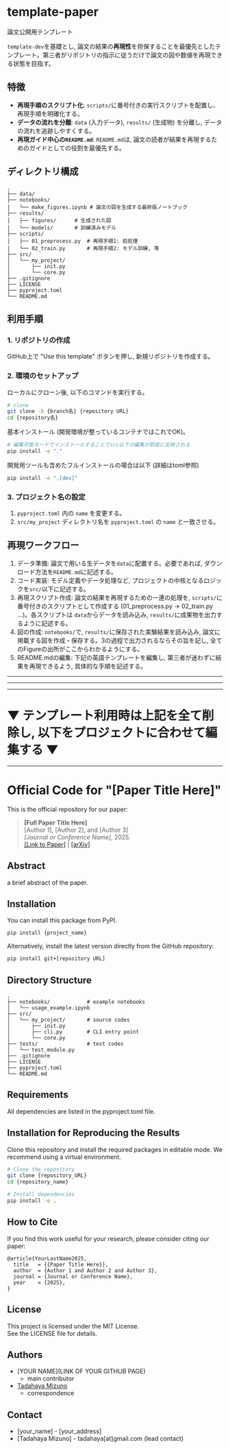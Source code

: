 # template-paper
論文公開用テンプレート

`template-dev`を基礎とし, 論文の結果の**再現性**を担保することを最優先としたテンプレート。第三者がリポジトリの指示に従うだけで論文の図や数値を再現できる状態を目指す。


## 特徴

  - **再現手順のスクリプト化**: `scripts/`に番号付きの実行スクリプトを配置し、再現手順を明確化する。
  - **データの流れを分離**: `data` (入力データ), `results/` (生成物) を分離し, データの流れを追跡しやすくする。
  - **再現ガイド中心の`README.md`**: `README.md`は, 論文の読者が結果を再現するためのガイドとしての役割を最優先する。

## ディレクトリ構成

```
.
├── data/                  
├── notebooks/
│   └── make_figures.ipynb # 論文の図を生成する最終版ノートブック
├── results/
│   ├── figures/      # 生成された図
│   └── models/       # 訓練済みモデル
├── scripts/
│   ├── 01_preprocess.py  # 再現手順1: 前処理
│   └── 02_train.py       # 再現手順2: モデル訓練, 等
├── src/
│   └── my_project/
│       ├── init.py
│       └── core.py
├── .gitignore
├── LICENSE
├── pyproject.toml
└── README.md
```

## 利用手順

### 1\. リポジトリの作成

GitHub上で "Use this template" ボタンを押し, 新規リポジトリを作成する。

### 2\. 環境のセットアップ

ローカルにクローン後, 以下のコマンドを実行する。

```bash
# clone
git clone -b {branch名} {repository URL}
cd {repository名}
```
基本インストール (開発環境が整っているコンテナではこれでOK)。

```bash
# 編集可能モードでインストールすることでsrc以下の編集が即座に反映される
pip install -e "."
```

開発用ツールも含めたフルインストールの場合は以下 (詳細はtoml参照)
```bash
pip install -e ".[dev]"
```

### 3\. プロジェクト名の設定

1.  `pyproject.toml` 内の `name` を変更する。
2.  `src/my_project` ディレクトリ名を `pyproject.toml` の `name` と一致させる。

## 再現ワークフロー

1.  データ準備: 論文で用いる生データを```data```に配置する。必要であれば, ダウンロード方法を```README.md```に記述する。
2.  コード実装: モデル定義やデータ処理など, プロジェクトの中核となるロジックを```src/```以下に記述する。
3.  再現スクリプト作成: 論文の結果を再現するための一連の処理を, ```scripts/```に番号付きのスクリプトとして作成する (01_preprocess.py -> 02_train.py ...)。各スクリプトは ```data```からデータを読み込み, ```results/```に成果物を出力するように記述する。
4.  図の作成: ```notebooks/```で, ```results/```に保存された実験結果を読み込み, 論文に掲載する図を作成・保存する。3の過程で出力されるならその旨を記し, 全てのFigureの出所がここからわかるようにする。
5.  README.mdの編集: 下記の英語テンプレートを編集し, 第三者が迷わずに結果を再現できるよう, 具体的な手順を記述する。


***
***
***
# ▼ テンプレート利用時は上記を全て削除し, 以下をプロジェクトに合わせて編集する ▼
***

# Official Code for "[Paper Title Here]"
This is the official repository for our paper:

> **[Full Paper Title Here]**<br>
> [Author 1], [Author 2], and [Author 3]<br>
> *[Journal or Conference Name]*, 2025.<br>
> [[Link to Paper]](https://example.com) | [[arXiv]](https://arxiv.org/abs/xxxx.xxxxx)

## Abstract
a brief abstract of the paper.  

## Installation
You can install this package from PyPI.  

```bash
pip install {project_name}
```

Alternatively, install the latest version directly from the GitHub repository:

```bash
pip install git+[repository URL]
```

## Directory Structure
```
.
├── notebooks/            # example notebooks
│   └── usage_example.ipynb
├── src/
│   └── my_project/       # source codes
│       ├── init.py
│       ├── cli.py        # CLI entry point
│       └── core.py
├── tests/                # test codes
│   └── test_module.py
├── .gitignore
├── LICENSE               
├── pyproject.toml        
└── README.md             
```

## Requirements
All dependencies are listed in the pyproject.toml file.  


## Installation for Reproducing the Results
Clone this repository and install the required packages in editable mode. We recommend using a virtual environment.  

```bash
# Clone the repository
git clone {repository_URL}
cd {repository_name}

# Install dependencies
pip install -e .

```

## How to Cite
If you find this work useful for your research, please consider citing our paper:  

```
@article{YourLastName2025,
  title   = {{Paper Title Here}},
  author  = {Author 1 and Author 2 and Author 3},
  journal = {Journal or Conference Name},
  year    = {2025},
}
```
    
## License
This project is licensed under the MIT License.  
See the LICENSE file for details.  

## Authors
- [YOUR NAME](LINK OF YOUR GITHUB PAGE)  
    - main contributor  
- [Tadahaya Mizuno](https://github.com/tadahayamiz)  
    - correspondence  

## Contact
- [your_name] - [your_address]
- [Tadahaya Mizuno] - tadahaya[at]gmail.com (lead contact)
